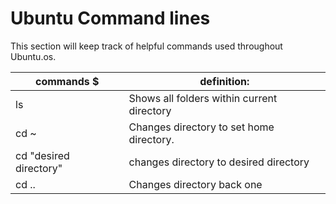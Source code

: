 # Ubuntu Command lines

This section will keep track of helpful commands used throughout Ubuntu.os.

|                commands  $                   |                   definition:                              |
|----------------------------------------------|------------------------------------------------------------|
|  ls                                          |    Shows all folders within current directory              |
|  cd ~                                        |    Changes directory to set home directory.                |
|  cd "desired directory"                      |    changes directory to desired directory                  |
|  cd ..                                       |    Changes directory back one                              |
